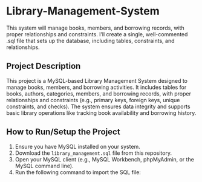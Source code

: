 # Library-Management-System
This system will manage books, members, and borrowing records, with proper relationships and constraints. I’ll create a single, well-commented .sql file that sets up the database, including tables, constraints, and relationships.

## Project Description
This project is a MySQL-based Library Management System designed to manage books, members, and borrowing activities. It includes tables for books, authors, categories, members, and borrowing records, with proper relationships and constraints (e.g., primary keys, foreign keys, unique constraints, and checks). The system ensures data integrity and supports basic library operations like tracking book availability and borrowing history.

## How to Run/Setup the Project
1. Ensure you have MySQL installed on your system.
2. Download the `library_management.sql` file from this repository.
3. Open your MySQL client (e.g., MySQL Workbench, phpMyAdmin, or the MySQL command line).
4. Run the following command to import the SQL file:
